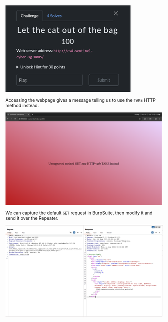 <img src="images/challenge.png" width=400>

Accessing the webpage gives a message telling us to use the `TAKE` HTTP method instead.  

<img src="images/webpage.png" width=500>

We can capture the default `GET` request in BurpSuite, then modify it and send it over the Repeater.  

<img src="images/request.png" width=600>